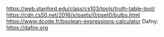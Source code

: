 https://web.stanford.edu/class/cs103/tools/truth-table-tool/
https://cdn.cs50.net/2016/x/psets/0/pset0/bulbs.html
https://www.dcode.fr/boolean-expressions-calculator
Dafny: https://dafny.org
